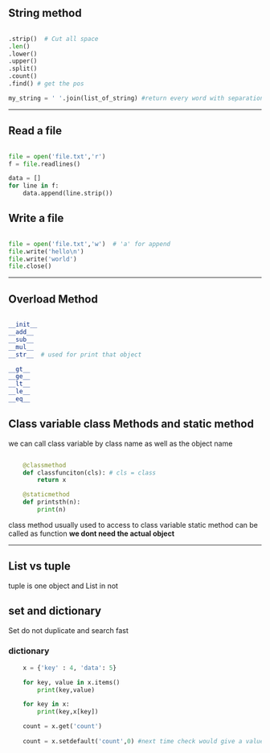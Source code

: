 ## String method

``` python

.strip()  # Cut all space 
.len()
.lower()
.upper()
.split()
.count()  
.find() # get the pos

my_string = ' '.join(list_of_string) #return every word with separation  ' '

```
---

## Read a file 

``` python 

file = open('file.txt','r')
f = file.readlines()

data = []
for line in f:
    data.append(line.strip())

```

## Write a file

```python

file = open('file.txt','w')  # 'a' for append
file.write('hello\n')
file.write('world')
file.close()
```
---

## Overload Method

``` python

__init__
__add__
__sub__
__mul__
__str__  # used for print that object

__gt__ 
__ge__
__lt__
__le__
__eq__

```

## Class variable class Methods and static method

we can call class variable by class name as well as the object name

```python

    @classmethod
    def classfunciton(cls): # cls = class
        return x

    @staticmethod
    def printsth(n):
        print(n)
```
class method usually used to access to class variable 
static method can be called as function **we dont need the actual object**

---

## List vs tuple 

tuple is one object and List in not 

## set and dictionary 

Set do not duplicate and search fast 

### dictionary 

```python 
    x = {'key' : 4, 'data': 5}

    for key, value in x.items()
        print(key,value)

    for key in x:
        print(key,x[key])

    count = x.get('count')
    
    count = x.setdefault('count',0) #next time check would give a value of 0
```
